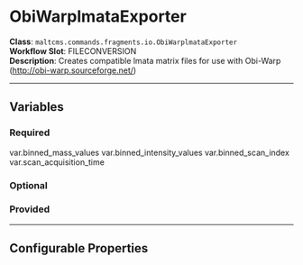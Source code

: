 <h1>ObiWarplmataExporter</h1>

**Class**: `maltcms.commands.fragments.io.ObiWarplmataExporter`  
**Workflow Slot**: FILECONVERSION  
**Description**: Creates compatible lmata matrix files for use with Obi-Warp (http://obi-warp.sourceforge.net/)  

---

<h2>Variables</h2>
<h3>Required</h3>
	var.binned_mass_values
	var.binned_intensity_values
	var.binned_scan_index
	var.scan_acquisition_time

<h3>Optional</h3>

<h3>Provided</h3>


---

<h2>Configurable Properties</h2>

